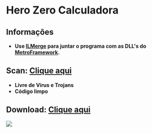 # Hero Zero Calculadora

## Informações
- **Use [ILMerge](https://www.microsoft.com/en-us/download/details.aspx?id=17630) para juntar o programa com as DLL's do [MetroFramework](https://www.nuget.org/packages/MetroModernUI/).**

## Scan: [Clique aqui](https://www.virustotal.com/#/file/f271b16a325e2701060969a2dc9214927bd4b041d1e1c5555ca68c79b22c0720/detection)
- **Livre de Vírus e Trojans**
- **Código limpo**

## Download: [Clique aqui](https://drive.google.com/uc?authuser=0&id=1zBwjVWqAxgdqrxJ4tDOo-fZRo7Ipzf8O&export=download)

<img align="center" src="https://i.imgur.com/Kq46917.png">
